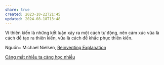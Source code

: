 ```yaml
---
share: true
created: 2023-10-22T21:45
updated: 2024-08-18T13:48
---
```

Vì thiên kiến là những kết luận xảy ra một cách tự động, nên cảm xúc vừa là cách để tạo ra thiên kiến, vừa là cách để khắc phục thiên kiến.

Nguồn:: Michael Nielsen, [Reinventing Explanation](https://michaelnielsen.org/reinventing_explanation/index.html)

[Càng mất nhiều ta càng học nhiều](./C%C3%A0ng%20m%E1%BA%A5t%20nhi%E1%BB%81u%20ta%20c%C3%A0ng%20h%E1%BB%8Dc%20nhi%E1%BB%81u.md)
